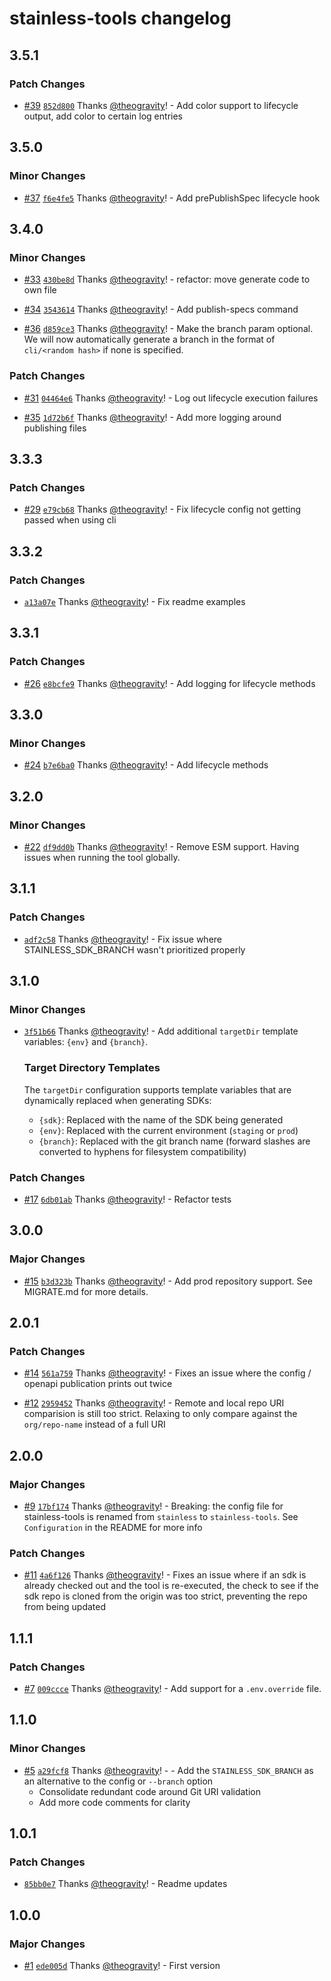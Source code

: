 # stainless-tools changelog

## 3.5.1

### Patch Changes

- [#39](https://github.com/theogravity/stainless-tools/pull/39) [`852d800`](https://github.com/theogravity/stainless-tools/commit/852d8003a431c03eca0cb12c758ed59cdf510088) Thanks [@theogravity](https://github.com/theogravity)! - Add color support to lifecycle output, add color to certain log entries

## 3.5.0

### Minor Changes

- [#37](https://github.com/theogravity/stainless-tools/pull/37) [`f6e4fe5`](https://github.com/theogravity/stainless-tools/commit/f6e4fe57747245525ad1d07b3489ee4f8399f6dd) Thanks [@theogravity](https://github.com/theogravity)! - Add prePublishSpec lifecycle hook

## 3.4.0

### Minor Changes

- [#33](https://github.com/theogravity/stainless-tools/pull/33) [`430be8d`](https://github.com/theogravity/stainless-tools/commit/430be8d8ea06e4d45eb34ec92ee33fea392ad8f0) Thanks [@theogravity](https://github.com/theogravity)! - refactor: move generate code to own file

- [#34](https://github.com/theogravity/stainless-tools/pull/34) [`3543614`](https://github.com/theogravity/stainless-tools/commit/3543614d1d0923dccbf6103b8e3ace1009cd30db) Thanks [@theogravity](https://github.com/theogravity)! - Add publish-specs command

- [#36](https://github.com/theogravity/stainless-tools/pull/36) [`d859ce3`](https://github.com/theogravity/stainless-tools/commit/d859ce3f9f527cb12cc7bb3cb4ef399fd3b5af4d) Thanks [@theogravity](https://github.com/theogravity)! - Make the branch param optional. We will now automatically generate a branch in the format of `cli/<random hash>` if
  none is specified.

### Patch Changes

- [#31](https://github.com/theogravity/stainless-tools/pull/31) [`04464e6`](https://github.com/theogravity/stainless-tools/commit/04464e61fcc7c011ae5c96b3443349025783b656) Thanks [@theogravity](https://github.com/theogravity)! - Log out lifecycle execution failures

- [#35](https://github.com/theogravity/stainless-tools/pull/35) [`1d72b6f`](https://github.com/theogravity/stainless-tools/commit/1d72b6fd0fa242fecf0b08f5d42888d228ea1438) Thanks [@theogravity](https://github.com/theogravity)! - Add more logging around publishing files

## 3.3.3

### Patch Changes

- [#29](https://github.com/theogravity/stainless-tools/pull/29) [`e79cb68`](https://github.com/theogravity/stainless-tools/commit/e79cb6841b4eb94223439a382ef3a167aedf2d1c) Thanks [@theogravity](https://github.com/theogravity)! - Fix lifecycle config not getting passed when using cli

## 3.3.2

### Patch Changes

- [`a13a07e`](https://github.com/theogravity/stainless-tools/commit/a13a07e5cc840cc91b6e005d46072dd662590efd) Thanks [@theogravity](https://github.com/theogravity)! - Fix readme examples

## 3.3.1

### Patch Changes

- [#26](https://github.com/theogravity/stainless-tools/pull/26) [`e8bcfe9`](https://github.com/theogravity/stainless-tools/commit/e8bcfe9711cb25b67dea19654e270f5208f9e088) Thanks [@theogravity](https://github.com/theogravity)! - Add logging for lifecycle methods

## 3.3.0

### Minor Changes

- [#24](https://github.com/theogravity/stainless-tools/pull/24) [`b7e6ba0`](https://github.com/theogravity/stainless-tools/commit/b7e6ba08669c14579925b64b5cbec444359a1b48) Thanks [@theogravity](https://github.com/theogravity)! - Add lifecycle methods

## 3.2.0

### Minor Changes

- [#22](https://github.com/theogravity/stainless-tools/pull/22) [`df9dd0b`](https://github.com/theogravity/stainless-tools/commit/df9dd0b06afcce109912f7ac6cc8954f3635fa23) Thanks [@theogravity](https://github.com/theogravity)! - Remove ESM support. Having issues when running the tool globally.

## 3.1.1

### Patch Changes

- [`adf2c58`](https://github.com/theogravity/stainless-tools/commit/adf2c58ec2d737feafb2e44fe645c47cbc0218c1) Thanks [@theogravity](https://github.com/theogravity)! - Fix issue where STAINLESS_SDK_BRANCH wasn't prioritized properly

## 3.1.0

### Minor Changes

- [`3f51b66`](https://github.com/theogravity/stainless-tools/commit/3f51b66688aa8c8d7aa8ef53e062b5e84cd37d40) Thanks [@theogravity](https://github.com/theogravity)! - Add additional `targetDir` template variables: `{env}` and `{branch}`.

  ### Target Directory Templates

  The `targetDir` configuration supports template variables that are dynamically replaced when generating SDKs:

  - `{sdk}`: Replaced with the name of the SDK being generated
  - `{env}`: Replaced with the current environment (`staging` or `prod`)
  - `{branch}`: Replaced with the git branch name (forward slashes are converted to hyphens for filesystem compatibility)

### Patch Changes

- [#17](https://github.com/theogravity/stainless-tools/pull/17) [`6db01ab`](https://github.com/theogravity/stainless-tools/commit/6db01ab3d14e3e0dc69f4d80c9c4b77409278e0c) Thanks [@theogravity](https://github.com/theogravity)! - Refactor tests

## 3.0.0

### Major Changes

- [#15](https://github.com/theogravity/stainless-tools/pull/15) [`b3d323b`](https://github.com/theogravity/stainless-tools/commit/b3d323b778973cee087783e1bb120495c261e601) Thanks [@theogravity](https://github.com/theogravity)! - Add prod repository support. See MIGRATE.md for more details.

## 2.0.1

### Patch Changes

- [#14](https://github.com/theogravity/stainless-tools/pull/14) [`561a759`](https://github.com/theogravity/stainless-tools/commit/561a759ceb286d926093bc06a6a5d6b54047cf5f) Thanks [@theogravity](https://github.com/theogravity)! - Fixes an issue where the config / openapi publication prints out twice

- [#12](https://github.com/theogravity/stainless-tools/pull/12) [`2959452`](https://github.com/theogravity/stainless-tools/commit/29594528520d00814f536104f4efe0dc194a9c1f) Thanks [@theogravity](https://github.com/theogravity)! - Remote and local repo URI comparision is still too strict. Relaxing to only compare against the `org/repo-name` instead of a full URI

## 2.0.0

### Major Changes

- [#9](https://github.com/theogravity/stainless-tools/pull/9) [`17bf174`](https://github.com/theogravity/stainless-tools/commit/17bf174123ce79765a6315656065fce693edaa1e) Thanks [@theogravity](https://github.com/theogravity)! - Breaking: the config file for stainless-tools is renamed from `stainless` to `stainless-tools`. See `Configuration` in the README for more info

### Patch Changes

- [#11](https://github.com/theogravity/stainless-tools/pull/11) [`4a6f126`](https://github.com/theogravity/stainless-tools/commit/4a6f1265a0f4a6384c25151b6d3efcfe300c7cd8) Thanks [@theogravity](https://github.com/theogravity)! - Fixes an issue where if an sdk is already checked out and the tool is re-executed, the check to see if the sdk repo is cloned from the origin was too strict, preventing the repo from being updated

## 1.1.1

### Patch Changes

- [#7](https://github.com/theogravity/stainless-tools/pull/7) [`009ccce`](https://github.com/theogravity/stainless-tools/commit/009ccceb996ee3301d34a2faeab50cef03e55548) Thanks [@theogravity](https://github.com/theogravity)! - Add support for a `.env.override` file.

## 1.1.0

### Minor Changes

- [#5](https://github.com/theogravity/stainless-tools/pull/5) [`a29fcf8`](https://github.com/theogravity/stainless-tools/commit/a29fcf8ee30a24d10ba87a5dbcf23c00e32787ef) Thanks [@theogravity](https://github.com/theogravity)! - - Add the `STAINLESS_SDK_BRANCH` as an alternative to the config or `--branch` option
  - Consolidate redundant code around Git URI validation
  - Add more code comments for clarity

## 1.0.1

### Patch Changes

- [`85bb0e7`](https://github.com/theogravity/stainless-tools/commit/85bb0e796e6d844ab0d34b79e289f849721cb9bf) Thanks [@theogravity](https://github.com/theogravity)! - Readme updates

## 1.0.0

### Major Changes

- [#1](https://github.com/theogravity/stainless-tools/pull/1) [`ede005d`](https://github.com/theogravity/stainless-tools/commit/ede005d73869d312d75caf8e035726c27bf1115e) Thanks [@theogravity](https://github.com/theogravity)! - First version
